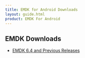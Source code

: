 ```yaml
---
title: EMDK for Android Downloads
layout: guide.html
product: EMDK For Android
---
```


## EMDK Downloads
<ul>
<li><a href='https://www.zebra.com/us/en/support-downloads/software/developer-tools/emdk-for-android.html'>EMDK 6.4 and  Previous Releases</a></li>
</ul>







